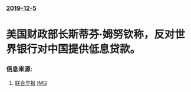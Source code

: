 ### [2019-12-5](/news/2019/12/5/index.md)

##### 
#  美国财政部长斯蒂芬·姆努钦称，反对世界银行对中国提供低息贷款。 




### 信息来源:

1. [联合早报](https://www.zaobao.com.sg/realtime/china/story20191206-1011152) [IMG](https://www.zaobao.com.sg/sites/default/files/styles/og_share_medium/public/images/201912/20191206/file789xjikvi5x14roeg7d9.jpg?itok=bp6SRqdU)
